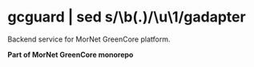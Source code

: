 # gcguard | sed s/\b\(.\)/\u\1/gadapter

Backend service for MorNet GreenCore platform.

**Part of MorNet GreenCore monorepo**
